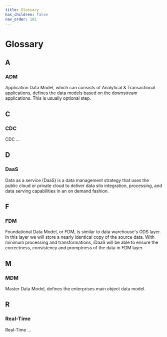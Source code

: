 ```yaml
---
title: Glossary
has_children: false
nav_order: 101
---
```


# Glossary

## A

### ADM

Application Data Model, which can consists of Analytical & Transactional applications, defines the data models based on the downstream applications. This is usually optional step. 



## C

### CDC

CDC ...

## D

### DaaS

Data as a service (DaaS) is a data management strategy that uses the public cloud or private cloud to deliver data silo integration, processing, and data serving capabilities in an on demand fashion. 



## F



### FDM

Foundational Data Model, or FDM, is similar to data warehouse's ODS layer. In this layer we will store a nearly identical copy of the source data. With minimum processing and transformations, iDaaS will be able to ensure the correctness, consistency and promptness of the data in FDM layer. 

## M

### MDM

Master Data Model, defines the enterprises main object data model. 



## R

### Real-Time

Real-Time ...





